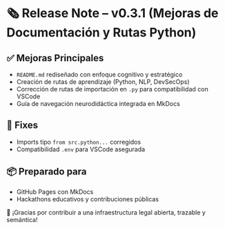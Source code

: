 # 🗞 Release Note – v0.3.1 (Mejoras de Documentación y Rutas Python)

## ✅ Mejoras Principales

- `README.md` rediseñado con enfoque cognitivo y estratégico
- Creación de rutas de aprendizaje (Python, NLP, DevSecOps)
- Corrección de rutas de importación en `.py` para compatibilidad con VSCode
- Guía de navegación neurodidáctica integrada en MkDocs

## 🐛 Fixes
- Imports tipo `from src.python...` corregidos
- Compatibilidad `.env` para VSCode asegurada

## 📦 Preparado para
- GitHub Pages con MkDocs
- Hackathons educativos y contribuciones públicas

🎯 ¡Gracias por contribuir a una infraestructura legal abierta, trazable y semántica!
